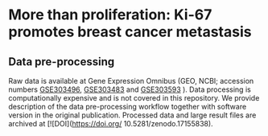 # More than proliferation: Ki-67 promotes breast cancer metastasis




## Data pre-processing

Raw data is available at Gene Expression Omnibus (GEO, NCBI; accession numbers [GSE303496](https://www.ncbi.nlm.nih.gov/geo/query/acc.cgi?acc=GSE303496),  [GSE303483](https://www.ncbi.nlm.nih.gov/geo/query/acc.cgi?acc=GSE303483) and [GSE303593](https://www.ncbi.nlm.nih.gov/geo/query/acc.cgi?acc=GSE303593) ). Data processing is computationally expensive and is not covered in this repository. We provide description of the data pre-processing workflow together with software version in the original publication. Processed data and large result files are  archived at [![DOI](https://doi.org/ 10.5281/zenodo.17155838).


